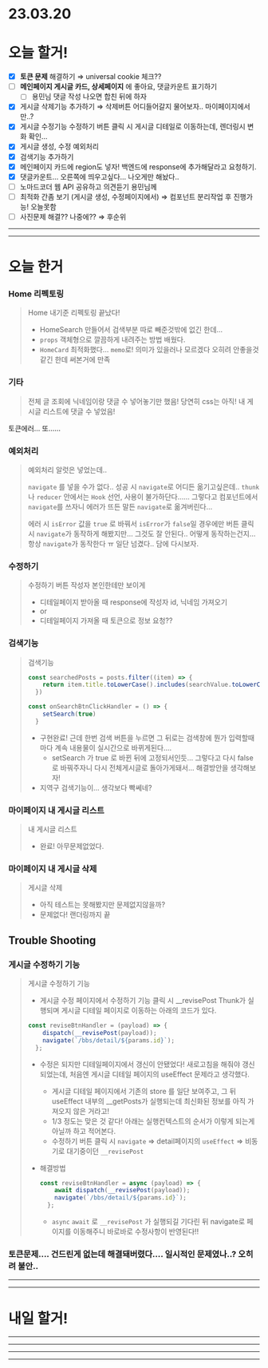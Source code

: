 # 23.03.20

# 오늘 할거!

- [x]  **토큰 문제** 해결하기 ⇒ universal cookie 체크??
- [ ]  **메인페이지 게시글 카드, 상세페이지** 에 좋아요, 댓글카운트 표기하기
    - [ ]  용민님 댓글 작성 나오면 합친 뒤에 하자
- [x]  게시글 삭제기능 추가하기 ⇒ 삭제버튼 어디들어갈지 물어보자.. 마이페이지에서만..?
- [x]  게시글 수정기능 수정하기 버튼 클릭 시 게시글 디테일로 이동하는데, 렌더링시 변화 확인…
- [x]  게시글 생성, 수정 예외처리
- [x]  검색기능 추가하기
- [x]  메인페이지 카드에 region도 넣자! 백엔드에 response에 추가해달라고 요청하기.
- [x]  댓글카운트… 오른쪽에 띄우고싶다… 나오게만 해놨다..
- [ ]  노마드코더 웹 API 공유하고 의견듣기 용민님께
- [ ]  최적화 간좀 보기 (게시글 생성, 수정페이지에서) ⇒ 컴포넌트 분리작업 후 진행가능! 오늘못함
- [ ]  사진문제 해결?? 나중에?? ⇒ 후순위

---

---

# 오늘 한거

### Home 리펙토링

> Home 내기준 리펙토링 끝났다!
> 
> - HomeSearch 만들어서 검색부분 따로 빼준것밖에 없긴 한데…
> - `props` 객체형으로 깔끔하게 내려주는 방법 배웠다.
> - `HomeCard` 최적화했다… `memo`로! 의미가 있을러나 모르겠다 오히려 안좋을것같긴 한데 써본거에 만족

### 기타

> 전체 글 조회에 닉네임이랑 댓글 수 넣어놓기만 했음! 당연히 css는 아직!
내 게시글 리스트에 댓글 수 넣었음!
> 

토큰에러… 또……

### 예외처리

> 예외처리 알럿은 넣었는데..
> 
> 
> `navigate` 를 넣을 수가 없다.. 성공 시 `navigate`로 어디든 옮기고싶은데.. `thunk` 나 `reducer` 안에서는 `Hook` 선언, 사용이 불가하단다…… 그렇다고 컴포넌트에서 `navigate`를 쓰자니 에러가 뜨든 말든 `navigate`로 옮겨버린다…
> 
> 에러 시 `isError` 값을 `true` 로 바꿔서 `isError`가 `false`일 경우에만 버튼 클릭 시 `navigate`가 동작하게 해봤지만… 그것도 잘 안된다.. 어떻게 동작하는건지… 항상 `navigate`가 동작한다 ㅠ 일단 넘겼다.. 담에 다시보자.
> 

### 수정하기

> 수정하기 버튼 작성자 본인한테만 보이게
> 
> - 디테일페이지 받아올 때 response에 작성자 id, 닉네임 가져오기
> - or
> - 디테일페이지 가져올 때 토큰으로 정보 요청??

### 검색기능

> 검색기능
> 
> 
> ```jsx
> const searchedPosts = posts.filter((item) => {
>     return item.title.toLowerCase().includes(searchValue.toLowerCase()) || item.location.toLowerCase().includes(searchValue.toLowerCase())
>   })
> 
> const onSearchBtnClickHandler = () => {
>     setSearch(true)    
>   }
> ```
> 
> - 구현완료! 근데 한번 검색 버튼을 누르면 그 뒤로는 검색창에 뭔가 입력할때마다 계속 내용물이 실시간으로 바뀌게된다….
>     - setSearch 가 true 로 바뀐 뒤에 고정되서인듯… 그렇다고 다시 false 로 바꿔주자니 다시 전체게시글로 돌아가게돼서… 해결방안을 생각해보자!
> - 지역구 검색기능이… 생각보다 빡쎄네?

### 마이페이지 내 게시글 리스트

> 내 게시글 리스트
> 
> - 완료! 아무문제없었다.

### 마이페이지 내 게시글 삭제

> 게시글 삭제
> 
> - 아직 테스트는 못해봤지만 문제없지않을까?
> - 문제없다! 랜더링까지 끝

## Trouble Shooting

### 게시글 수정하기 기능

> 게시글 수정하기 기능
> 
> - 게시글 수정 페이지에서 수정하기 기능 클릭 시 __revisePost Thunk가 실행되며 게시글 디테일 페이지로 이동하는 아래의 코드가 있다.
> 
> ```jsx
> const reviseBtnHandler = (payload) => {
>     dispatch(__revisePost(payload));
>     navigate(`/bbs/detail/${params.id}`);
>   };
> ```
> 
> - 수정은 되지만 디테일페이지에서 갱신이 안됐었다! 새로고침을 해줘야 갱신되었는데, 처음엔 게시글 디테일 페이지의 useEffect 문제라고 생각했다.
>     - 게시글 디테일 페이지에서 기존의 store 를 일단 보여주고, 그 뒤 useEffect 내부의 __getPosts가 실행되는데 최신화된 정보를 아직 가져오지 않은 거라고!
>     - 1/3 정도는 맞은 것 같다! 아래는 실행컨텍스트의 순서가 이렇게 되는게 아닐까 하고 적어본다.
>     - 수정하기 버튼 클릭 시 `navigate` ⇒ detail페이지의 `useEffect` ⇒ 비동기로 대기중이던 `__revisePost`
> - 해결방법
>     
>     ```jsx
>     const reviseBtnHandler = async (payload) => {
>         await dispatch(__revisePost(payload));
>         navigate(`/bbs/detail/${params.id}`);
>       };
>     ```
>     
>     - `async` `await` 로 `__revisePost` 가 실행되길 기다린 뒤 navigate로 페이지를 이동해주니 바로바로 수정사항이 반영된다!!

### 토큰문제…. 건드린게 없는데 해결돼버렸다…. 일시적인 문제였나..? 오히려 불안..

---

---

# 내일 할거!

---

---

---

---
